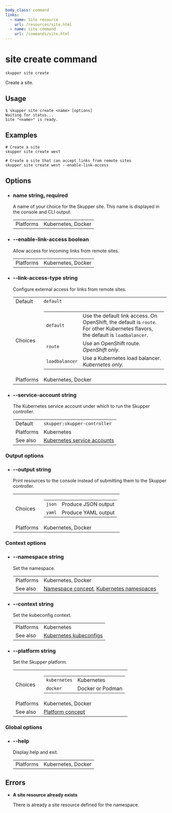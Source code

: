 ```yaml
---
body_class: command
links:
  - name: Site resource
    url: /resources/site.html
  - name: site command
    url: /commands/site.html
---
```


# site create command

<section>

`skupper site create`

Create a site.

</section>

<section>

## Usage

~~~ shell
$ skupper site create <name> [options]
Waiting for status...
Site "<name>" is ready.
~~~

</section>

<section>

## Examples

~~~
# Create a site
skupper site create west

# Create a site that can accept links from remote sites
skupper site create west --enable-link-access
~~~

</section>

<section>

## Options

- <h3 id="name">name <span class="option-info">string, required</span></h3>

  A name of your choice for the Skupper site.  This name is
  displayed in the console and CLI output.

  | | |
  |-|-|
  | Platforms | Kubernetes, Docker |
  
- <h3 id="enable-link-access">--enable-link-access <span class="option-info">boolean</span></h3>

  Allow access for incoming links from remote sites.

  | | |
  |-|-|
  | Platforms | Kubernetes, Docker |
  
- <h3 id="link-access-type">--link-access-type <span class="option-info">string</span></h3>

  Configure external access for links from remote sites.

  | | |
  |-|-|
  | Default | `default` |
  | Choices | <table><tr><td><code>default</code></td><td>Use the default link access.  On OpenShift, the default is `route`.  For other Kubernetes flavors, the default is `loadbalancer`.</td></tr><tr><td><code>route</code></td><td>Use an OpenShift route.  _OpenShift only._</td></tr><tr><td><code>loadbalancer</code></td><td>Use a Kubernetes load balancer.  _Kubernetes only._</td></tr></table> |
  | Platforms | Kubernetes, Docker |
  
- <h3 id="service-account">--service-account <span class="option-info">string</span></h3>

  The Kubernetes service account under which to run the
  Skupper controller.

  | | |
  |-|-|
  | Default | `skupper:skupper-controller` |
  | Platforms | Kubernetes |
  | See also | [Kubernetes service accounts]({{site_prefix}}https://kubernetes.io/docs/concepts/security/service-accounts/) |
  
### Output options

- <h3 id="output">--output <span class="option-info">string</span></h3>

  Print resources to the console instead of submitting
  them to the Skupper controller.

  | | |
  |-|-|
  | Choices | <table><tr><td><code>json</code></td><td>Produce JSON output</td></tr><tr><td><code>yaml</code></td><td>Produce YAML output</td></tr></table> |
  | Platforms | Kubernetes, Docker |
  
### Context options

- <h3 id="namespace">--namespace <span class="option-info">string</span></h3>

  Set the namespace.

  | | |
  |-|-|
  | Platforms | Kubernetes, Docker |
  | See also | [Namespace concept]({{site_prefix}}/concepts/namespace.html), [Kubernetes namespaces]({{site_prefix}}https://kubernetes.io/docs/concepts/overview/working-with-objects/namespaces/) |
  
- <h3 id="context">--context <span class="option-info">string</span></h3>

  Set the kubeconfig context.

  | | |
  |-|-|
  | Platforms | Kubernetes |
  | See also | [Kubernetes kubeconfigs]({{site_prefix}}https://kubernetes.io/docs/concepts/configuration/organize-cluster-access-kubeconfig/) |
  
- <h3 id="platform">--platform <span class="option-info">string</span></h3>

  Set the Skupper platform.

  | | |
  |-|-|
  | Choices | <table><tr><td><code>kubernetes</code></td><td>Kubernetes</td></tr><tr><td><code>docker</code></td><td>Docker or Podman</td></tr></table> |
  | Platforms | Kubernetes, Docker |
  | See also | [Platform concept]({{site_prefix}}/concepts/platform.html) |
  
### Global options

- <h3 id="help">--help <span class="option-info"></span></h3>

  Display help and exit.

  | | |
  |-|-|
  | Platforms | Kubernetes, Docker |
  
</section>

<section>

## Errors

- **A site resource already exists**

  There is already a site resource defined for the namespace.

</section>
